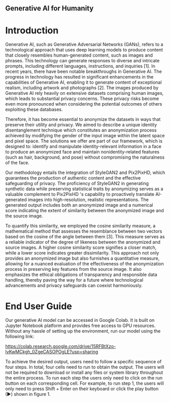 ## Generative AI for Humanity
# Introduction
Generative AI, such as Generative Adversarial Networks (GANs), refers to a technological approach that uses deep learning models to produce content that closely resembles human-generated content, such as images and phrases. This technology can generate responses to diverse and intricate prompts, including different languages, instructions, and inquiries [1]. In recent years, there have been notable breakthroughs in Generative AI. The progress in technology has resulted in significant enhancements in the capabilities of Generative AI, enabling it to generate content of exceptional realism, including artwork and photographs [2]. The images produced by Generative AI rely heavily on extensive datasets comprising human images, which leads to substantial privacy concerns. These privacy risks become even more pronounced when considering the potential outcomes of others exploiting these databases.  

Therefore, it has become essential to anonymize the datasets in ways that preserve their utility and privacy. We aimed to describe a unique identity disentanglement technique which constitutes an anonymization process achieved by modifying the gender of the input image within the latent space and pixel space. The solutions we offer are part of our framework, which is designed to: identify and manipulate identity-relevant information in a face to produce an anonymized face and maintain nonidentity-related features (such as hair, background, and pose) without compromising the naturalness of the face.  

Our methodology entails the integration of StyleGAN2 and Pix2PixHD, which guarantees the production of authentic content and the effective safeguarding of privacy. The proficiency of StyleGAN2 in generating synthetic data while preserving statistical traits by anonymizing serves as a valuable complement to Pix2PixHD 's capability to proactively translate AI-generated images into high-resolution, realistic representations. The generated output includes both an anonymized image and a numerical score indicating the extent of similarity between the anonymized image and the source image.  

To quantify this similarity, we employed the cosine similarity measure, a mathematical method that assesses the resemblance between two vectors based on the cosine of the angle between them [3]. This measure serves as a reliable indicator of the degree of likeness between the anonymized and source images. A higher cosine similarity score signifies a closer match, while a lower score indicates greater dissimilarity. This approach not only provides an anonymized image but also furnishes a quantitative measure, allowing for a nuanced evaluation of the effectiveness of the anonymization process in preserving key features from the source image. It also emphasizes the ethical obligations of transparency and responsible data handling, thereby paving the way for a future where technological advancements and privacy safeguards can coexist harmoniously. 
# End User Guide
Our generative AI model can be accessed in Google Colab. It is built on Jupyter Notebook platform and provides free access to GPU resources. Without any hassle of setting up the environment, run our model using the following link: 

https://colab.research.google.com/drive/15RFBtXzo-lvKwMCkgh_0ZgeCASOPOgLE?usp=sharing 

To achieve the desired output, users need to follow a specific sequence of four steps. In total, four cells need to run to obtain the output. The users will not be required to download or install any files or system library throughout the entire process. To run each step the users only need to click on the run button on each corresponding cell. For example, to run step 1, the users will only need to press Shift + Enter on their keyboard or click the play button (▶) shown in figure 1. 

